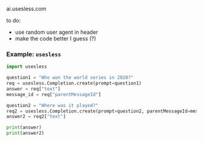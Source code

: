 ai.usesless.com

to do:

- use random user agent in header
- make the code better I guess (?)

### Example: `usesless` <a name="example-usesless"></a>

```python
import usesless

question1 = "Who won the world series in 2020?"
req = usesless.Completion.create(prompt=question1)
answer = req["text"]
message_id = req["parentMessageId"]

question2 = "Where was it played?"
req2 = usesless.Completion.create(prompt=question2, parentMessageId=message_id)
answer2 = req2["text"]

print(answer)
print(answer2)
```
